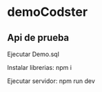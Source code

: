 # demoCodster
## Api de prueba

Ejecutar Demo.sql

Instalar librerias: npm i 

Ejecutar servidor: npm run dev
